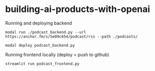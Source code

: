 # building-ai-products-with-openai

Running and deploying backend

```modal run ./podcast_backend.py --url https://anchor.fm/s/5e09c654/podcast/rss --path ./podcasts/```

```modal deploy podcast_backend.py ```

Running frontend locally (deploy = push to github)

```streamlit run podcast_frontend.py```